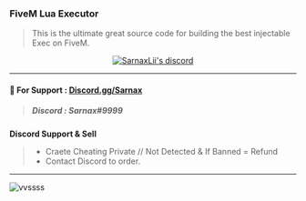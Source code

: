 ### FiveM Lua Executor 
> This is the ultimate great source code for building the best injectable Exec on FiveM.



  <p align="center">
    <a href="https://discord.gg/bzfWPSsDfR">
        <img title="Sarnax discord" alt="SarnaxLii's discord" src="https://discord.c99.nl/widget/theme-4/582142955742298132.png"/>
    </a>
</p>

***

#### 💬 For Support : [Discord.gg/Sarnax](https://discord.com/invite/sarnax) 
> ##### Discord : Sarnax#9999

**Discord Support & Sell**
> - Craete Cheating Private // Not Detected & If Banned = Refund
> - Contact Discord to order.

***

![vvssss](https://user-images.githubusercontent.com/94861415/156057386-4e474c8f-1259-4a43-b797-604852691884.png)


